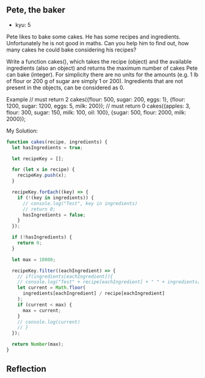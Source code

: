 ## Pete, the baker

- kyu: 5

Pete likes to bake some cakes. He has some recipes and ingredients. Unfortunately he is not good in maths. Can you help him to find out, how many cakes he could bake considering his recipes?

Write a function cakes(), which takes the recipe (object) and the available ingredients (also an object) and returns the maximum number of cakes Pete can bake (integer). For simplicity there are no units for the amounts (e.g. 1 lb of flour or 200 g of sugar are simply 1 or 200). Ingredients that are not present in the objects, can be considered as 0.

Example
// must return 2
cakes({flour: 500, sugar: 200, eggs: 1}, {flour: 1200, sugar: 1200, eggs: 5, milk: 200});
// must return 0
cakes({apples: 3, flour: 300, sugar: 150, milk: 100, oil: 100}, {sugar: 500, flour: 2000, milk: 2000});

My Solution:

```javascript
function cakes(recipe, ingredients) {
  let hasIngredients = true;

  let recipeKey = [];

  for (let x in recipe) {
    recipeKey.push(x);
  }

  recipeKey.forEach((key) => {
    if (!(key in ingredients)) {
      // console.log("Test", key in ingredients)
      // return 0;
      hasIngredients = false;
    }
  });

  if (!hasIngredients) {
    return 0;
  }

  let max = 10000;

  recipeKey.filter((eachIngredient) => {
    // if(ingredients[eachIngredient]){
    // console.log("Test" + recipe[eachIngredient] + " " + ingredients[eachIngredient] + " " + ingredients[eachIngredient] / recipe[eachIngredient])
    let current = Math.floor(
      ingredients[eachIngredient] / recipe[eachIngredient]
    );
    if (current < max) {
      max = current;
    }
    // console.log(current)
    // }
  });

  return Number(max);
}
```

## Reflection

<!-- This challenge wasn't to difficult. I rationalized this problem with a similar lab I did called
Mars Rover from Ironhack. Similarly I had to keep track of where I was on a 2D Grid. I remember
that I had an object that kept track of N, S, E, W so i applied the same logic. I did get stuck and
had to look for some help and found [Snail](https://www.youtube.com/watch?v=EWYrxOsBX58) that was perfect explaination to my positioning difficulties. Essentially, I created an object where I kept track of my row
& Col upper and Lower bounds to trace my path as a snail. Worked to perfection. -->
